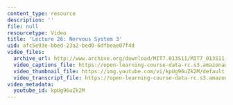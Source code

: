 ```yaml
---
content_type: resource
description: ''
file: null
resourcetype: Video
title: 'Lecture 26: Nervous System 3'
uid: afc5e93e-bbed-23a2-bed0-6dfbeae07f4d
video_files:
  archive_url: http://www.archive.org/download/MIT7.013S11/MIT7_013S11_lec26_300k.mp4
  video_captions_file: https://open-learning-course-data-rc.s3.amazonaws.com/7-013-introductory-biology-spring-2013/10ba9de6e67c5b3fa4f53a127f86019d_kpUg96uZk2M.vtt
  video_thumbnail_file: https://img.youtube.com/vi/kpUg96uZk2M/default.jpg
  video_transcript_file: https://open-learning-course-data-rc.s3.amazonaws.com/7-013-introductory-biology-spring-2013/47aa59bcc99b04b8d33bfdf2bdf921bf_kpUg96uZk2M.pdf
video_metadata:
  youtube_id: kpUg96uZk2M
---
```

